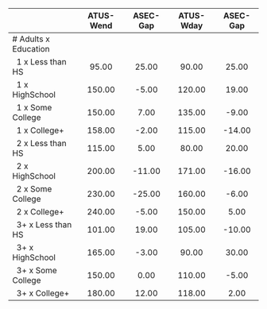 
|                      |    ATUS-Wend |     ASEC-Gap |    ATUS-Wday |     ASEC-Gap |
| -------------------- | :----------: | :----------: | :----------: | :----------: |
| # Adults x Education |              |              |              |              |
| &nbsp;&nbsp;1 x Less than HS |        95.00 |        25.00 |        90.00 |        25.00 |
| &nbsp;&nbsp;1 x HighSchool |       150.00 |        -5.00 |       120.00 |        19.00 |
| &nbsp;&nbsp;1 x Some College |       150.00 |         7.00 |       135.00 |        -9.00 |
| &nbsp;&nbsp;1 x College+ |       158.00 |        -2.00 |       115.00 |       -14.00 |
| &nbsp;&nbsp;2 x Less than HS |       115.00 |         5.00 |        80.00 |        20.00 |
| &nbsp;&nbsp;2 x HighSchool |       200.00 |       -11.00 |       171.00 |       -16.00 |
| &nbsp;&nbsp;2 x Some College |       230.00 |       -25.00 |       160.00 |        -6.00 |
| &nbsp;&nbsp;2 x College+ |       240.00 |        -5.00 |       150.00 |         5.00 |
| &nbsp;&nbsp;3+ x Less than HS |       101.00 |        19.00 |       105.00 |       -10.00 |
| &nbsp;&nbsp;3+ x HighSchool |       165.00 |        -3.00 |        90.00 |        30.00 |
| &nbsp;&nbsp;3+ x Some College |       150.00 |         0.00 |       110.00 |        -5.00 |
| &nbsp;&nbsp;3+ x College+ |       180.00 |        12.00 |       118.00 |         2.00 |

